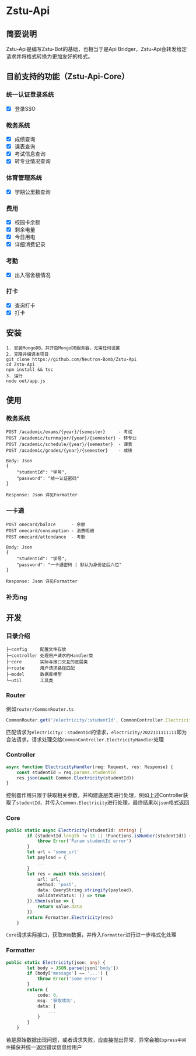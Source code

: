# Zstu-Api

## 简要说明

Zstu-Api是编写Zstu-Bot的基础，也相当于是Api Bridger，Zstu-Api会转发给定请求并将格式转换为更加友好的格式。

## 目前支持的功能（Zstu-Api-Core）

### 统一认证登录系统

- [x] 登录SSO

### 教务系统

- [x] 成绩查询
- [x] 课表查询
- [x] 考试信息查询
- [x] 转专业情况查询

### 体育管理系统

- [x] 学期公里数查询

### 费用

- [x] 校园卡余额
- [x] 剩余电量
- [x] 今日用电
- [x] 详细消费记录

### 考勤

- [x] 出入宿舍楼情况

### 打卡

- [x] 查询打卡
- [x] 打卡

## 安装

```
1. 安装MongoDB，并开启MongoDB服务器，无需任何设置
2. 克隆并编译本项目
git clone https://github.com/Neutron-Bomb/Zstu-Api
cd Zstu-Api
npm install && tsc
3. 运行
node out/app.js
```

## 使用

### 教务系统

```
POST /academic/exams/{year}/{semester}     - 考试
POST /academic/turnmajor/{year}/{semester} - 转专业
POST /academic/schedule/{year}/{semester}  - 课表
POST /academic/grades/{year}/{semester}    - 成绩

Body: Json
{
	"studentId": "学号",
	"password": "统一认证密码"
}

Response: Json 详见Formatter
```

### 一卡通

```
POST onecard/balace      - 余额
POST onecard/consumption - 消费明细
POST onecard/attendance  - 考勤

Body: Json
{
	"studentId": "学号",
	"password": "一卡通密码 | 默认为身份证后六位"
}

Response: Json 详见Formatter
```

### 补充ing

## 开发

### 目录介绍

```
├─config     配置文件存放
├─controller 处理用户请求的Handler类
├─core       实际与接口交互的底层类
├─route      用户请求路径匹配
├─model      数据库模型
└─util       工具类
```

### Router

例如`router/CommonRouter.ts`

```typescript
CommonRouter.get('/electricity/:studentId', CommonController.ElectricityHandler)
```

匹配请求为`electricity/：studentId`的请求，`electricity/2022111111111`即为合法请求，请求处理交给`CommonController.ElectricityHandler`处理

### Controller

```typescript
async function ElectricityHandler(req: Request, res: Response) {
    const studentId = req.params.studentId
    res.json(await Common.Electricity(studentId))
}
```

控制器作用只限于获取相关参数，并构建底层类进行处理，例如上述Controller获取了`studentId`，并传入`Common.Electricity`进行处理，最终结果以`json`格式返回

### Core

```typescript
public static async Electricity(studentId: string) {
        if (studentId.length != 13 || !Functions.isNumber(studentId)) {
            throw Error('Param studentId error')
        }
        let url = 'some_url'
        let payload = {
            ...
        }
        let res = await this.session({
            url: url,
            method: 'post',
            data: QueryString.stringify(payload),
            validateStatus: () => true
        }).then(value => {
            return value.data
        })
        return Formatter.Electricity(res)
    }
```

`Core`请求实际接口，获取`原始`数据，并传入`Formatter`进行进一步格式化处理

### Formatter

```typescript
public static Electricity(json: any) {
        let body = JSON.parse(json['body'])
        if (body['message'] == '...') {
            throw Error('some error')
        }
        return {
            code: 0,
            msg: '获取成功',
            data: {
                ...
            }
        }
    }
```

若是原始数据出现问题，或者请求失败，应直接抛出异常，异常会被`Express中间件`捕获并统一返回错误信息给用户